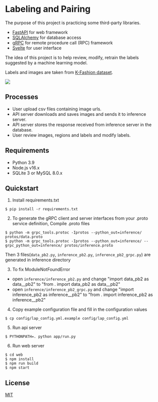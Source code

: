 # Labeling and Pairing

The purpose of this project is practicing some third-party libraries.

- [FastAPI](https://github.com/tiangolo/fastapi) for web framework
- [SQLAlchemy](https://github.com/sqlalchemy/sqlalchemy) for database access
- [gRPC](https://github.com/grpc/grpc/tree/master/src/python/grpcio) for remote procedure call (RPC) framework
- [Svelte](https://svelte.dev/) for user interface

The idea of this project is to help review, modify, retrain the labels suggested by a machine learning model.

Labels and images are taken from [K-Fashion dataset](https://aihub.or.kr/aihubdata/data/view.do?currMenu=115&topMenu=100&aihubDataSe=realm&dataSetSn=51).

<img src="./images/sample1.png">

## Processes

- User upload csv files containing image urls.
- API server downloads and saves images and sends it to inference server.
- API server stores the response received from inference server in the database.
- User review images, regions and labels and modify labels.

## Requirements

- Python 3.9
- Node.js v16.x
- SQLite 3 or MySQL 8.0.x

## Quickstart

1. Install requirements.txt

```shell
$ pip install -r requirements.txt
```

2. To generate the gRPC client and server interfaces from your .proto service definition, Compile .proto files

```shell
$ python -m grpc_tools.protoc -Iprotos --python_out=inference/ protos/data.proto
$ python -m grpc_tools.protoc -Iprotos --python_out=inference/ --grpc_python_out=inference/ protos/inference.proto
```

Then 3 files(`data_pb2.py`, `inference_pb2.py`, `inference_pb2_grpc.py`) are generated in inference directory

3. To fix ModuleNotFoundError
- open `inference/inference_pb2.py` and change "import data_pb2 as data__pb2" to "from . import data_pb2 as data__pb2"
- open `inference/inference_pb2_grpc.py` and change "import inference_pb2 as inference__pb2" to "from . import inference_pb2 as inference__pb2"

4. Copy example configuration file and fill in the configuration values

```shell
$ cp config/lap_config.yml.example config/lap_config.yml
```

5. Run api server

```shell
$ PYTHONPATH=. python app/run.py
```

6. Run web server

```shell
$ cd web
$ npm install
$ npm run build
$ npm start
```

## License
[MIT](LICENSE)
